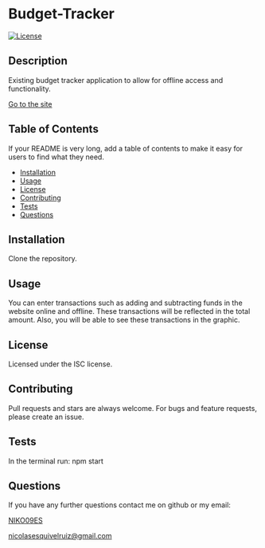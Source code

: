 # Budget-Tracker

[![License](https://img.shields.io/badge/License-ISC-yellow.svg)](https://opensource.org/licenses/ISC)

  ## Description 

  Existing budget tracker application to allow for offline access and functionality. 

  [Go to the site](https://dry-escarpment-43698.herokuapp.com/)

  ## Table of Contents 
  
  If your README is very long, add a table of contents to make it easy for users to find what they need.
  
  * [Installation](#installation)
  * [Usage](#usage)
  * [License](#license)
  * [Contributing](#contributing)
  * [Tests](#tests)
  * [Questions](#Questions)
  
  ## Installation
  
  Clone the repository.
  
  
  ## Usage 
  
  You can enter transactions such as adding and subtracting funds in the website online and offline. These transactions will be reflected in the total amount. 
  Also, you will be able to see these transactions in the graphic.
  
  
  ## License
  
  Licensed under the ISC license.
  
  ## Contributing
  
  Pull requests and stars are always welcome. For bugs and feature requests, please create an issue.
  
  ## Tests
  
  In the terminal run: npm start

  ## Questions

  If you have any further questions contact me on github or my email:

  [NIKO09ES](https://github.com/NIKO09ES)

  [nicolasesquivelruiz@gmail.com](mailto:nicolasesquivelruiz@gmail.com)